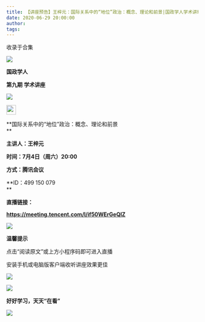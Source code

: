 ```yaml
---
title: 【讲座预告】王梓元：国际关系中的“地位”政治：概念、理论和前景|国政学人学术讲坛No.9
date: 2020-06-29 20:00:00
author: 
tags: 
---
```



收录于合集

![](/images/1987/2.jpeg)

  

**国政学人**

 **第九期** **学术讲座**

  

![](/images/1987/3.jpeg)

  

<img src='/images/1987/4.jpeg' width='25' height='25' />

  
  

 **国际关系中的“地位”政治：概念、理论和前景  
**

 **主讲人：王梓元**

 **时间：7月4日（周六）20:00**

 **方式：腾讯会议**

 **ID：499 150 079  
**

 **直播链接：**

 **https://meeting.tencent.com/l/if50WErGeQlZ**

![](/images/1987/5.jpeg)

 **温馨提示**

点击“阅读原文”或上方小程序码即可进入直播

安装手机或电脑版客户端收听讲座效果更佳

  
  
![](/images/1987/6.jpeg)

  

![](/images/1987/7.gif)

 **好好学习，天天“在看”**<img src='/images/1987/8.gif' width='17' height='17' />

![](/images/1987/9.png)

  

